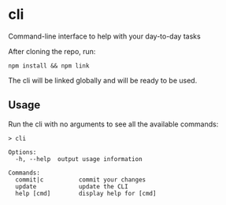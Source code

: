 # cli

Command-line interface to help with your day-to-day tasks

After cloning the repo, run:

`npm install && npm link`

The cli will be linked globally and will be ready to be used.

## Usage

Run the cli with no arguments to see all the available commands:

```
> cli

Options:
  -h, --help  output usage information

Commands:
  commit|c          commit your changes
  update            update the CLI
  help [cmd]        display help for [cmd]
```
